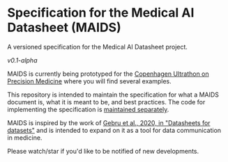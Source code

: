 # Specification for the Medical AI Datasheet (MAIDS)
A versioned specification for the Medical AI Datasheet project.

*v0.1-alpha*

MAIDS is currently being prototyped for the [Copenhagen Ultrathon on Precision Medicine](https://ultrathon.online) where you will find several examples.

This repository is intended to maintain the specification for what a MAIDS document is, what it is meant to be, and best practices. The code for implementing the specification is [maintained separately](https://github.com/PERSIMUNE-Health-Informatics/MAIDS).

MAIDS is inspired by the work of [Gebru et al., 2020, in "Datasheets for datasets"](https://arxiv.org/abs/1803.09010) and is intended to expand on it as a tool for data communication in medicine.

Please watch/star if you'd like to be notified of new developments.